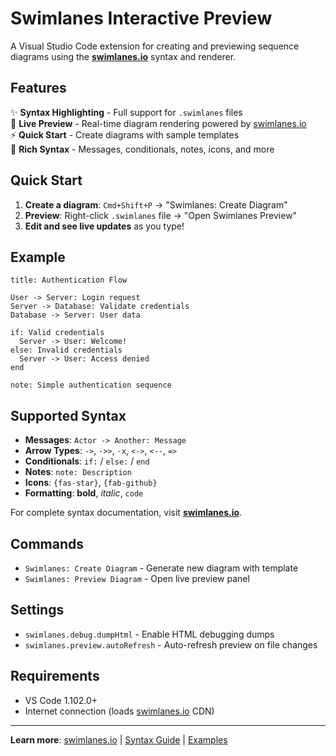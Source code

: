 # Swimlanes Interactive Preview

A Visual Studio Code extension for creating and previewing sequence diagrams using the **[swimlanes.io](https://swimlanes.io)** syntax and renderer.

## Features

✨ **Syntax Highlighting** - Full support for `.swimlanes` files  
🔄 **Live Preview** - Real-time diagram rendering powered by [swimlanes.io](https://swimlanes.io)  
⚡ **Quick Start** - Create diagrams with sample templates  
🎨 **Rich Syntax** - Messages, conditionals, notes, icons, and more  

## Quick Start

1. **Create a diagram**: `Cmd+Shift+P` → "Swimlanes: Create Diagram"
2. **Preview**: Right-click `.swimlanes` file → "Open Swimlanes Preview"
3. **Edit and see live updates** as you type!

## Example

```swimlanes
title: Authentication Flow

User -> Server: Login request
Server -> Database: Validate credentials
Database -> Server: User data

if: Valid credentials
  Server -> User: Welcome!
else: Invalid credentials  
  Server -> User: Access denied
end

note: Simple authentication sequence
```

## Supported Syntax

- **Messages**: `Actor -> Another: Message`
- **Arrow Types**: `->`, `->>`, `-x`, `<->`, `<--`, `=>`
- **Conditionals**: `if:` / `else:` / `end`
- **Notes**: `note: Description`
- **Icons**: `{fas-star}`, `{fab-github}`
- **Formatting**: **bold**, *italic*, `code`

For complete syntax documentation, visit **[swimlanes.io](https://swimlanes.io/gallery/full-syntax)**.

## Commands

- `Swimlanes: Create Diagram` - Generate new diagram with template
- `Swimlanes: Preview Diagram` - Open live preview panel

## Settings

- `swimlanes.debug.dumpHtml` - Enable HTML debugging dumps
- `swimlanes.preview.autoRefresh` - Auto-refresh preview on file changes

## Requirements

- VS Code 1.102.0+
- Internet connection (loads [swimlanes.io](https://swimlanes.io) CDN)

---

**Learn more**: [swimlanes.io](https://swimlanes.io) | [Syntax Guide](https://swimlanes.io/gallery) | [Examples](https://swimlanes.io/examples)
